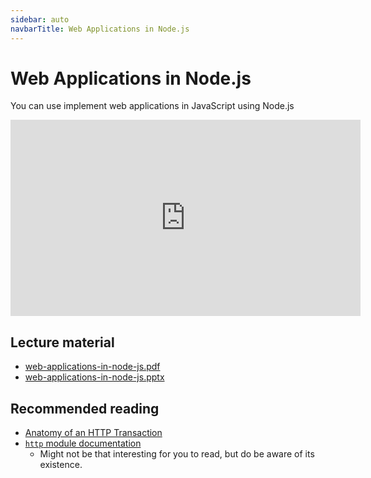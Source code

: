 ```yaml
---
sidebar: auto
navbarTitle: Web Applications in Node.js
---
```


# Web Applications in Node.js
You can use implement web applications in JavaScript using Node.js

<iframe width="560" height="314" src="https://www.youtube.com/embed/IWxsrE6Yb5I" frameborder="0" allow="accelerometer; autoplay; encrypted-media; gyroscope; picture-in-picture" allowfullscreen></iframe>

## Lecture material
* [web-applications-in-node-js.pdf](web-applications-in-node-js.pdf)
* [web-applications-in-node-js.pptx](web-applications-in-node-js.pptx)

## Recommended reading
* [Anatomy of an HTTP Transaction](https://nodejs.org/en/docs/guides/anatomy-of-an-http-transaction/#anatomy-of-an-http-transaction)
* [`http` module documentation](https://nodejs.org/api/http.html)
    * Might not be that interesting for you to read, but do be aware of its existence.


